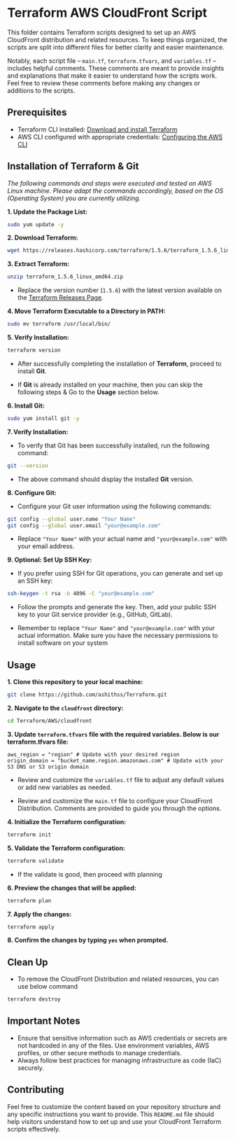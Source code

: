 # Terraform AWS CloudFront Script

This folder contains Terraform scripts designed to set up an AWS CloudFront distribution and related resources. To keep things organized, the scripts are split into different files for better clarity and easier maintenance.

Notably, each script file – `main.tf`, `terraform.tfvars`, and `variables.tf` – includes helpful comments. These comments are meant to provide insights and explanations that make it easier to understand how the scripts work. Feel free to review these comments before making any changes or additions to the scripts.
## Prerequisites

- Terraform CLI installed: [Download and install Terraform](https://www.terraform.io/downloads.html)
- AWS CLI configured with appropriate credentials: [Configuring the AWS CLI](https://docs.aws.amazon.com/cli/latest/userguide/cli-configure-quickstart.html)

## Installation of Terraform & Git

*The following commands and steps were executed and tested on AWS Linux machine. Please adapt the commands accordingly, based on the OS (Operating System) you are currently utilizing.*

**1. Update the Package List:**

```bash
sudo yum update -y
```

**2. Download Terraform:**
```bash
wget https://releases.hashicorp.com/terraform/1.5.6/terraform_1.5.6_linux_amd64.zip
```
**3. Extract Terraform:**

```bash
unzip terraform_1.5.6_linux_amd64.zip
```

* Replace the version number (`1.5.6`) with the latest version available on the [Terraform Releases Page](https://releases.hashicorp.com/terraform/).

**4. Move Terraform Executable to a Directory in PATH:**

```bash
sudo mv terraform /usr/local/bin/
```

**5. Verify Installation:**

```bash
terraform version
```
 * After successfully completing the installation of **Terraform**, proceed to install **Git**.

* If **Git** is already installed on your machine, then you can skip the following steps & Go to the **Usage** section below.

**6. Install Git:**

```bash
sudo yum install git -y
```

**7. Verify Installation:**

* To verify that Git has been successfully installed, run the following command:

```bash
git --version
```

* The above command should display the installed **Git** version.

**8. Configure Git:**

* Configure your Git user information using the following commands:

```bash
git config --global user.name "Your Name"
git config --global user.email "your@example.com"
```

* Replace `"Your Name"` with your actual name and `"your@example.com"` with your email address.

**9. Optional: Set Up SSH Key:**

* If you prefer using SSH for Git operations, you can generate and set up an SSH key:

```bash
ssh-keygen -t rsa -b 4096 -C "your@example.com"
```

* Follow the prompts and generate the key. Then, add your public SSH key to your Git service provider (e.g., GitHub, GitLab).

* Remember to replace `"Your Name"` and `"your@example.com"` with your actual information. Make sure you have the necessary permissions to install software on your system

## Usage

**1. Clone this repository to your local machine:**

```bash
git clone https://github.com/ashithss/Terraform.git
```

**2. Navigate to the `cloudfront` directory:**

```bash
cd Terraform/AWS/cloudfront
```

**3. Update `terraform.tfvars` file with the required variables. Below is our terraform.tfvars file:**

```hcl
aws_region = "region" # Update with your desired region
origin_domain = "bucket_name.region.amazonaws.com" # Update with your S3 DNS or S3 origin domain

```

* Review and customize the `variables.tf` file to adjust any default values or add new variables as needed.

* Review and customize the `main.tf` file to configure your CloudFront Distribution. Comments are provided to guide you through the options.

**4. Initialize the Terraform configuration:**

```bash
terraform init
```
**5. Validate the Terraform configuration:**

```bash
terraform validate
```

- If the validate is good, then proceed with planning

**6. Preview the changes that will be applied:**

```bash
terraform plan
```

**7. Apply the changes:**

```bash
terraform apply
```

**8. Confirm the changes by typing `yes` when prompted.**

## Clean Up

* To remove the CloudFront Distribution and related resources, you can use below command

```bash
terraform destroy
```

## Important Notes

- Ensure that sensitive information such as AWS credentials or secrets are not hardcoded in any of the files. Use environment variables, AWS profiles, or other secure methods to manage credentials.
- Always follow best practices for managing infrastructure as code (IaC) securely.

## Contributing

Feel free to customize the content based on your repository structure and any specific instructions you want to provide. This `README.md` file should help visitors understand how to set up and use your CloudFront Terraform scripts effectively.

